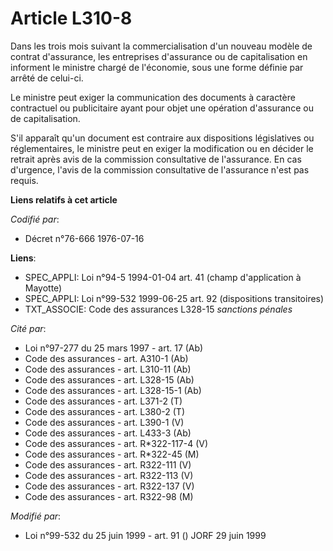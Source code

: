 # Article L310-8

Dans les trois mois suivant la commercialisation d'un nouveau modèle de contrat d'assurance, les entreprises d'assurance ou
de capitalisation en informent le ministre chargé de l'économie, sous une forme définie par arrêté de celui-ci.

Le ministre peut exiger la communication des documents à caractère contractuel ou publicitaire ayant pour objet une opération
d'assurance ou de capitalisation.

S'il apparaît qu'un document est contraire aux dispositions législatives ou réglementaires, le ministre peut en exiger la
modification ou en décider le retrait après avis de la commission consultative de l'assurance. En cas d'urgence, l'avis de la
commission consultative de l'assurance n'est pas requis.

**Liens relatifs à cet article**

_Codifié par_:

  - Décret n°76-666 1976-07-16

**Liens**:

  - SPEC_APPLI: Loi n°94-5 1994-01-04 art. 41 (champ d'application à Mayotte)
  - SPEC_APPLI: Loi n°99-532 1999-06-25 art. 92 (dispositions transitoires)
  - TXT_ASSOCIE: Code des assurances L328-15 *sanctions pénales*

_Cité par_:

  - Loi n°97-277 du 25 mars 1997 - art. 17 (Ab)
  - Code des assurances - art. A310-1 (Ab)
  - Code des assurances - art. L310-11 (Ab)
  - Code des assurances - art. L328-15 (Ab)
  - Code des assurances - art. L328-15-1 (Ab)
  - Code des assurances - art. L371-2 (T)
  - Code des assurances - art. L380-2 (T)
  - Code des assurances - art. L390-1 (V)
  - Code des assurances - art. L433-3 (Ab)
  - Code des assurances - art. R*322-117-4 (V)
  - Code des assurances - art. R*322-45 (M)
  - Code des assurances - art. R322-111 (V)
  - Code des assurances - art. R322-113 (V)
  - Code des assurances - art. R322-137 (V)
  - Code des assurances - art. R322-98 (M)

_Modifié par_:

  - Loi n°99-532 du 25 juin 1999 - art. 91 () JORF 29 juin 1999
